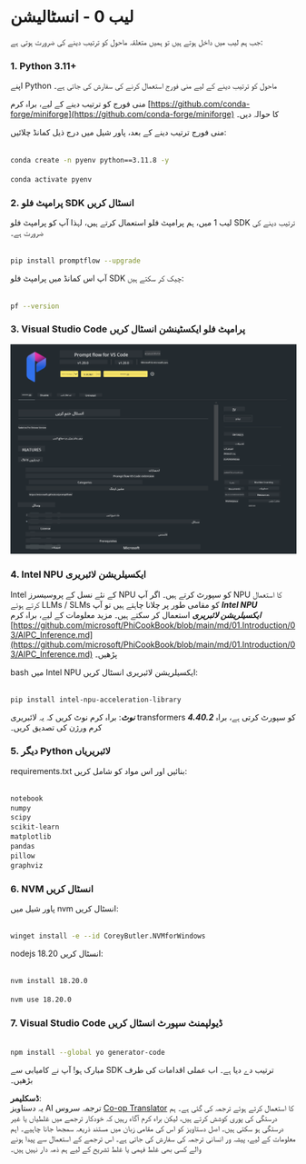 <!--
CO_OP_TRANSLATOR_METADATA:
{
  "original_hash": "e354f9cd277d8c4db97c6cc64730b8f1",
  "translation_date": "2025-04-03T07:43:01+00:00",
  "source_file": "md\\02.Application\\02.Code\\Phi3\\VSCodeExt\\HOL\\AIPC\\01.Installations.md",
  "language_code": "ur"
}
-->
# **لیب 0 - انسٹالیشن**

جب ہم لیب میں داخل ہوتے ہیں تو ہمیں متعلقہ ماحول کو ترتیب دینے کی ضرورت ہوتی ہے:

### **1. Python 3.11+**

اپنے Python ماحول کو ترتیب دینے کے لیے منی فورج استعمال کرنے کی سفارش کی جاتی ہے۔

منی فورج کو ترتیب دینے کے لیے، براہ کرم [https://github.com/conda-forge/miniforge](https://github.com/conda-forge/miniforge) کا حوالہ دیں۔

منی فورج ترتیب دینے کے بعد، پاور شیل میں درج ذیل کمانڈ چلائیں:

```bash

conda create -n pyenv python==3.11.8 -y

conda activate pyenv

```

### **2. پرامپٹ فلو SDK انسٹال کریں**

لیب 1 میں، ہم پرامپٹ فلو استعمال کرتے ہیں، لہذا آپ کو پرامپٹ فلو SDK ترتیب دینے کی ضرورت ہے۔

```bash

pip install promptflow --upgrade

```

آپ اس کمانڈ میں پرامپٹ فلو SDK چیک کر سکتے ہیں:

```bash

pf --version

```

### **3. Visual Studio Code پرامپٹ فلو ایکسٹینشن انسٹال کریں**

![pf](../../../../../../../../../translated_images/pf_ext.fa065f22e1ee3e67157662d8be5241f346ddd83744045e3406d92b570e8d8b36.ur.png)

### **4. Intel NPU ایکسیلریشن لائبریری**

Intel کے نئے نسل کے پروسیسرز NPU کو سپورٹ کرتے ہیں۔ اگر آپ NPU کا استعمال کرتے ہوئے LLMs / SLMs کو مقامی طور پر چلانا چاہتے ہیں تو آپ ***Intel NPU ایکسیلریشن لائبریری*** استعمال کر سکتے ہیں۔ مزید معلومات کے لیے، براہ کرم [https://github.com/microsoft/PhiCookBook/blob/main/md/01.Introduction/03/AIPC_Inference.md](https://github.com/microsoft/PhiCookBook/blob/main/md/01.Introduction/03/AIPC_Inference.md) پڑھیں۔

bash میں Intel NPU ایکسیلریشن لائبریری انسٹال کریں:

```bash

pip install intel-npu-acceleration-library

```

***نوٹ***: براہ کرم نوٹ کریں کہ یہ لائبریری transformers ***4.40.2*** کو سپورٹ کرتی ہے، براہ کرم ورژن کی تصدیق کریں۔

### **5. دیگر Python لائبریریاں**

requirements.txt بنائیں اور اس مواد کو شامل کریں:

```txt

notebook
numpy 
scipy 
scikit-learn 
matplotlib 
pandas 
pillow 
graphviz

```

### **6. NVM انسٹال کریں**

پاور شیل میں nvm انسٹال کریں:

```bash

winget install -e --id CoreyButler.NVMforWindows

```

nodejs 18.20 انسٹال کریں:

```bash

nvm install 18.20.0

nvm use 18.20.0

```

### **7. Visual Studio Code ڈیولپمنٹ سپورٹ انسٹال کریں**

```bash

npm install --global yo generator-code

```

مبارک ہو! آپ نے کامیابی سے SDK ترتیب دے دیا ہے۔ اب عملی اقدامات کی طرف بڑھیں۔

**ڈسکلیمر**:  
یہ دستاویز AI ترجمہ سروس [Co-op Translator](https://github.com/Azure/co-op-translator) کا استعمال کرتے ہوئے ترجمہ کی گئی ہے۔ ہم درستگی کی پوری کوشش کرتے ہیں، لیکن براہ کرم آگاہ رہیں کہ خودکار ترجمے میں غلطیاں یا غیر درستگی ہو سکتی ہیں۔ اصل دستاویز کو اس کی مقامی زبان میں مستند ذریعہ سمجھا جانا چاہیے۔ اہم معلومات کے لیے، پیشہ ور انسانی ترجمہ کی سفارش کی جاتی ہے۔ اس ترجمے کے استعمال سے پیدا ہونے والے کسی بھی غلط فہمی یا غلط تشریح کے لیے ہم ذمہ دار نہیں ہیں۔